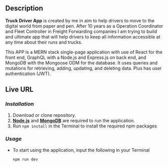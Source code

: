 ## Description

**Truck Driver App** is created by me in aim to help drivers to move to the digital world from paper and pen. After 10 years as a Operation Coordinator and Fleet Controller in Freight Forwarding companies I am trying to build and ultimate app that will help drivers to keep all information accessible at any time about their runs and trucks.

This APP is a MERN stack single-page application with use of React for the front end, GraphQL with a Node.js and Express.js on back end, and MongoDB with the Mongoose ODM for the database. It uses queries and mutations for retrieving, adding, updating, and deleting data. Plus has user authentication (JWT).

## Live URL

### _Installation_

1. Download or clone repository.
2. [**Node.js**](https://nodejs.org/en/about/) and [**MongoDB**](https://www.mongodb.com/try/download/community) are required to run the application.
3. Run `npm install` in the Terminal to install the required npm packages

### _Usage_

- To start using the application, input the following in your Terminal

  `npm run dev`
